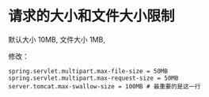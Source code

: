 # 请求的大小和文件大小限制

默认大小 10MB, 文件大小 1MB,

修改：

```
spring.servlet.multipart.max-file-size = 50MB
spring.servlet.multipart.max-request-size = 50MB
server.tomcat.max-swallow-size = 100MB # 最重要的是这一行
```
